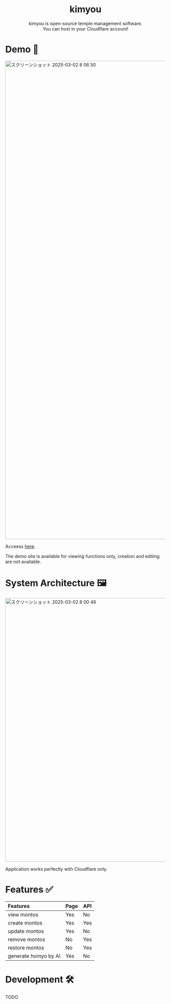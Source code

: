 <div align="center">
    <h1><b>kimyou</b></h1>
    <p>
        kimyou is open-source temple management software.
        <br />
        You can host in your Cloudflare account!
    </p>
</div>

# Demo 👀

<img width="1505" alt="スクリーンショット 2025-03-02 8 06 50" src="https://github.com/user-attachments/assets/51a42d75-302d-44f0-875b-08607f35bdcf" />

Acceess [here](https://kimyou-demo.ss49919201.workers.dev/).

The demo site is available for viewing functions only, creation and editing are not available.

# System Architecture 🖼️

<img width="830" alt="スクリーンショット 2025-03-02 8 00 48" src="https://github.com/user-attachments/assets/58163e43-9362-4ceb-999b-45010cb0e2a8" />

Application works perfectly with Cloudflare only.

# Features ✅

| Features                                     | Page   | API |
| :------------------------------------------- | ------ | --- |
| view montos                                  | Yes    | No  |
| create montos                                | Yes    | Yes |
| update montos                                | Yes    | No  |
| remove montos                                | No     | Yes |
| restore montos                               | No     | Yes |
| generate homyo by AI                         | Yes    | No  |

# Development 🛠️

TODO

